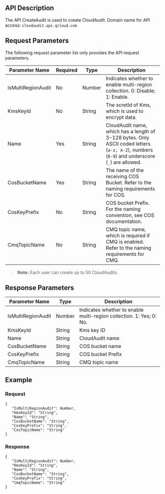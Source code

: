 
## API Description
The API CreateAudit is used to create CloudAudit.
Domain name for API access: `cloudaudit.api.qcloud.com`

## Request Parameters
The following request parameter list only provides the API request parameters.

| Parameter Name | Required | Type | Description |
|---------|---------|---------|--------|
| IsMultiRegionAudit	| No |	Number	| Indicates whether to enable multi-region collection. 0: Disable; 1: Enable. |
| KmsKeyId	| No |	String	| The scretId of Kms, which is used to encrypt data. |
| Name | Yes | String | CloudAudit name, which has a length of 3-128 bytes. Only ASCII coded letters (`a-z, A-Z`), numbers (`0-9`) and underscore (`_`) are allowed. |
| CosBucketName	| Yes |	String	| The name of the receiving COS Bucket. Refer to the naming requirements for COS. |
| CosKeyPrefix | No | String | COS bucket Prefix. For the naming convention, see COS documentation. |
| CmqTopicName	| No |	String	| CMQ topic name, which is required if CMQ is enabled. Refer to the naming requirements for CMQ. |
> **Note:**
> Each user can create up to 50 CloudAudits.


## Response Parameters


| Parameter Name | Type | Description |
|---------|---------|---------|
| IsMultiRegionAudit | Number | Indicates whether to enable multi-region collection. 1: Yes; 0: No. |
| KmsKeyId | String | Kms key ID |
| Name | String | CloudAudit name |
| CosBucketName | String | COS bucket name |
| CosKeyPrefix | String | COS bucket Prefix |
| CmqTopicName | String | CMQ topic name |

## Example
### Request

```
{
   "IsMultiRegionAudit": Number,
   "KmsKeyId": "String",
   "Name": "String",
   "CosBucketName": "String",
   "CosKeyPrefix": "String",
   "CosTopicName": "String"
}
```
### Response

```
{
   "IsMultiRegionAudit": Number,
   "KmsKeyId": "String",
   "Name": "String",
   "CosBucketName": "String",
   "CosKeyPrefix": "String",
   "CmqTopicName": "String"
}
```

